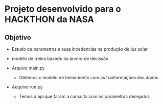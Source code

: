 # Projeto desenvolvido para o HACKTHON da NASA

## Objetivo
* Estudo de parametros e suas incedencias na produção de luz solar

* modelo de treino basedo na árvore de decissão

* Arquivo main.py
    * Obtemos o modelo de treinamento com as tranformações dos dados
* Aequivo run.py
    * Temos a api que faram a consulta com os parametros desejados 